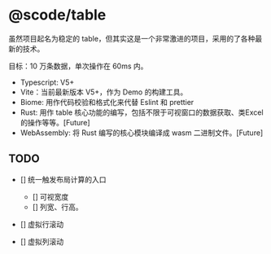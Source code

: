 # @scode/table

虽然项目起名为稳定的 table，但其实这是一个非常激进的项目，采用的了各种最新的技术。

目标：10 万条数据，单次操作在 60ms 内。

+ Typescript: V5+
+ Vite：当前最新版本 V5+，作为 Demo 的构建工具。
+ Biome: 用作代码校验和格式化来代替 Eslint 和 prettier
+ Rust: 用作 table 核心功能的编写，包括不限于可视窗口的数据获取、类Excel的操作等等。[Future]
+ WebAssembly: 将 Rust 编写的核心模块编译成 wasm 二进制文件。[Future]

## TODO

+ [] 统一触发布局计算的入口
    + [] 可视宽度
    + [] 列宽、行高。

+ [] 虚拟行滚动
+ [] 虚拟列滚动
